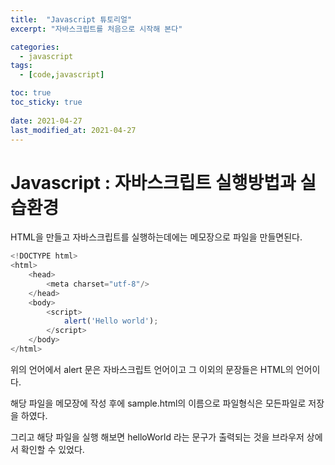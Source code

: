 ```yaml
---
title:  "Javascript 튜토리얼"
excerpt: "자바스크립트를 처음으로 시작해 본다"

categories:
  - javascript
tags:
  - [code,javascript]

toc: true
toc_sticky: true
 
date: 2021-04-27
last_modified_at: 2021-04-27
---
```


# Javascript : 자바스크립트 실행방법과 실습환경

HTML을 만들고 자바스크립트를 실행하는데에는 메모장으로 파일을 만들면된다. 


``` javascript
<!DOCTYPE html>
<html>
    <head>
        <meta charset="utf-8"/>
    </head>
    <body>
        <script>
            alert('Hello world');
        </script>
    </body>
</html>

```

위의 언어에서 alert 문은 자바스크립트 언어이고 그 이외의 문장들은 HTML의 언어이다.

해당 파일을 메모장에 작성 후에 sample.html의 이름으로 파일형식은 모든파일로 저장을 하였다.

그리고 해당 파일을 실행 해보면 helloWorld 라는 문구가 출력되는 것을 브라우저 상에서 확인할 수 있었다. 